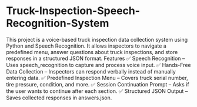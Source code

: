 # Truck-Inspection-Speech-Recognition-System
This project is a voice-based truck inspection data collection system using Python and Speech Recognition. It allows inspectors to navigate a predefined menu, answer questions about truck inspections, and store responses in a structured JSON format.
Features
✅ Speech Recognition – Uses speech_recognition to capture and process voice input.
✅ Hands-Free Data Collection – Inspectors can respond verbally instead of manually entering data.
✅ Predefined Inspection Menu – Covers truck serial number, tire pressure, condition, and more.
✅ Session Continuation Prompt – Asks if the user wants to continue after each section.
✅ Structured JSON Output – Saves collected responses in answers.json.
